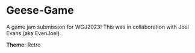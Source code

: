 # Geese-Game
A game jam submission for WGJ2023! This was in collaboration with Joel Evans (aka EvenJoel).

**Theme:** Retro
